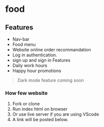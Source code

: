 # food

## Features
* Nav-bar
* Food menu
* Website online order recommandation     
* Log in authentication.
* sign up and sign in Features
* Daily work hours
* Happy hour promotions 


>Dark mode feature coming soon

### How few website

1. Fork or clone
2. Run index html on browser
3. Or use live server if you are using VScode
4. A link will be posted below.

